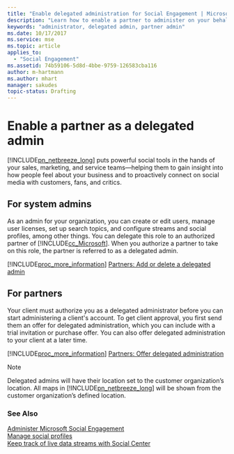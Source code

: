```yaml
---
title: "Enable delegated administration for Social Engagement | Microsoft Docs"
description: "Learn how to enable a partner to administer on your behalf and how to request delegated administration."
keywords: "administrator, delegated admin, partner admin"
ms.date: 10/17/2017
ms.service: mse
ms.topic: article
applies_to:
  - "Social Engagement"
ms.assetid: 74b59106-5d8d-4bbe-9759-126583cba116
author: m-hartmann
ms.author: mhart
manager: sakudes
topic-status: Drafting
---
```


# Enable a partner as a delegated admin
[!INCLUDE[pn_netbreeze_long](../includes/pn-social-engagement-long.md)] puts powerful social tools in the hands of your sales, marketing, and service teams—helping them to gain insight into how people feel about your business and to proactively connect on social media with customers, fans, and critics.  
  
## For system admins  
As an admin for your organization, you can create or edit users, manage user licenses, set up search topics, and configure streams and social profiles, among other things. You can delegate this role to an authorized partner of [!INCLUDE[cc_Microsoft](../includes/cc-microsoft.md)]. When you authorize a partner to take on this role, the partner is referred to as a delegated admin.  
  
[!INCLUDE[proc_more_information](../includes/proc-more-information.md)] [Partners: Add or delete a delegated admin](http://go.microsoft.com/fwlink/p/?LinkID=616234)  
  
## For partners  
Your client must authorize you as a delegated administrator before you can start administering a client's account. To get client approval, you first send them an offer for delegated administration, which you can include with a trial invitation or purchase offer. You can also offer delegated administration to your client at a later time.  
  
[!INCLUDE[proc_more_information](../includes/proc-more-information.md)] [Partners: Offer delegated administration](http://go.microsoft.com/fwlink/p/?LinkId=616235)  
  
> [!NOTE]
>  Delegated admins will have their location set to the customer organization’s location. All maps in [!INCLUDE[pn_netbreeze_long](../includes/pn-social-engagement-long.md)] will be shown from the customer organization’s defined location.  
  
### See Also  
[Administer Microsoft Social Engagement](../social-engagement/administer-microsoft-social-engagement.md)   
[Manage social profiles](../social-engagement/manage-social-profiles.md)   
[Keep track of live data streams with Social Center](../social-engagement/social-center.md)

 
